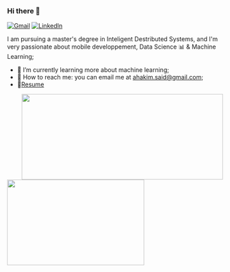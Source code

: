 ### Hi there 👋

[![Gmail](https://img.shields.io/badge/Gmail-D14836?style=for-the-badge&logo=gmail&logoColor=white&link=mailto:ahakim.said@gmail.com)](mailto:ahakim.said@gmail.com)
[![LinkedIn](https://img.shields.io/badge/-LinkedIn-0077B5?style=for-the-badge&logo=LinkedIn&logoColor=white)](https://www.linkedin.com/in/saidahakim21/)


I am pursuing a master's degree in Inteligent Destributed Systems, and I'm very passionate about mobile developpement, Data Science 📊 & Machine Learning;

- 🌱 I’m currently learning more about machine learning; 
- 💬 How to reach me: you can email me at ahakim.said@gmail.com;
- 📝[Resume](https://github.com/saidahakim21/saidahakim21/blob/main/Abdelhakims-Resume.pdf)


<p float="left">
  <img align="right" src ="https://github-readme-stats.vercel.app/api?username=saidahakim21&show_icons=true&theme=onedark&show_icons=true&count_private=true" width="470" height="200">
  <img align="left" src ="https://github-readme-stats.vercel.app/api/top-langs/?username=saidahakim21&layout=compact&hide_border=true&hide=jupyter%20notebook&langs_count=9&theme=onedark" width="320" height="200">
</p>
